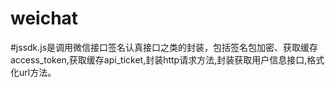 # weichat
#jssdk.js是调用微信接口签名认真接口之类的封装，包括签名包加密、获取缓存access_token,获取缓存api_ticket,封装http请求方法,封装获取用户信息接口,格式化url方法。
